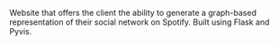 Website that offers the client the ability to generate a graph-based representation of their social network on Spotify. Built using Flask and Pyvis.
